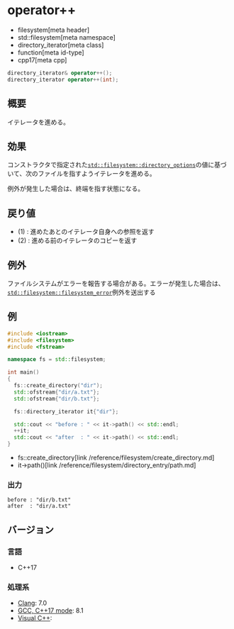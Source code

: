 # operator++
* filesystem[meta header]
* std::filesystem[meta namespace]
* directory_iterator[meta class]
* function[meta id-type]
* cpp17[meta cpp]

```cpp
directory_iterator& operator++();
directory_iterator operator++(int);
```

## 概要
イテレータを進める。


## 効果
コンストラクタで指定された[`std::filesystem::directory_options`](/reference/filesystem/directory_options.md)の値に基づいて、次のファイルを指すようイテレータを進める。

例外が発生した場合は、終端を指す状態になる。


## 戻り値
- (1) : 進めたあとのイテレータ自身への参照を返す
- (2) : 進める前のイテレータのコピーを返す


## 例外
ファイルシステムがエラーを報告する場合がある。エラーが発生した場合は、[`std::filesystem::filesystem_error`](filesystem_error.md)例外を送出する


## 例
```cpp example
#include <iostream>
#include <filesystem>
#include <fstream>

namespace fs = std::filesystem;

int main()
{
  fs::create_directory("dir");
  std::ofstream{"dir/a.txt"};
  std::ofstream{"dir/b.txt"};

  fs::directory_iterator it{"dir"};

  std::cout << "before : " << it->path() << std::endl;
  ++it;
  std::cout << "after  : " << it->path() << std::endl;
}
```
* fs::create_directory[link /reference/filesystem/create_directory.md]
* it->path()[link /reference/filesystem/directory_entry/path.md]

### 出力
```
before : "dir/b.txt"
after  : "dir/a.txt"
```

## バージョン
### 言語
- C++17

### 処理系
- [Clang](/implementation.md#clang): 7.0
- [GCC, C++17 mode](/implementation.md#gcc): 8.1
- [Visual C++](/implementation.md#visual_cpp):
